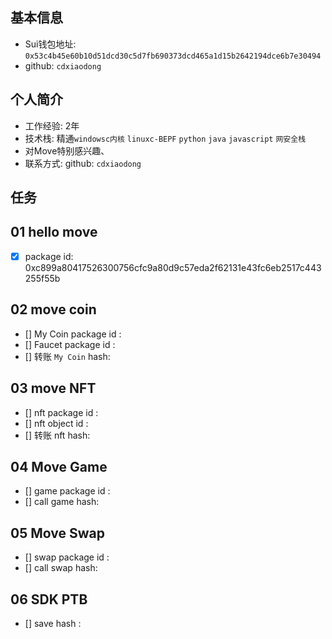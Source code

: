 ## 基本信息
- Sui钱包地址: `0x53c4b45e60b10d51dcd30c5d7fb690373dcd465a1d15b2642194dce6b7e30494`
- github: `cdxiaodong`

## 个人简介
- 工作经验: 2年
- 技术栈: 精通`windowsc内核` `linuxc-BEPF` `python` `java` `javascript` `网安全栈` 
- 对Move特别感兴趣、
- 联系方式: github: `cdxiaodong` 

## 任务

##   01 hello move  
- [x] package id: 0xc899a80417526300756cfc9a80d9c57eda2f62131e43fc6eb2517c443255f55b

##   02 move coin
- [] My Coin package id : 
- [] Faucet package id : 
- [] 转账 `My Coin` hash:

##   03 move NFT
- [] nft package id :
- [] nft object id : 
- [] 转账 nft  hash:

##   04 Move Game
- [] game package id :
- [] call game hash:

##   05 Move Swap
- [] swap package id :
- [] call swap hash:

##   06 SDK PTB
- [] save hash :
